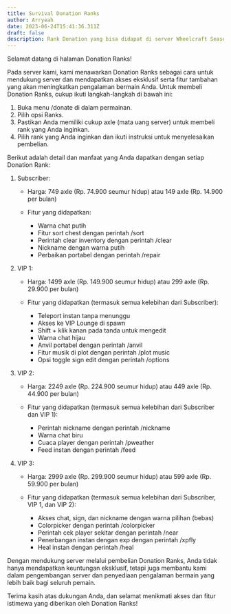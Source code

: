 ```yaml
---
title: Survival Donation Ranks
author: Arryeah
date: 2023-06-24T15:41:36.311Z
draft: false
description: Rank Donation yang bisa didapat di server Wheelcraft Season 5 dan dapatkan keuntungan eksklusif.
---
```

Selamat datang di halaman Donation Ranks!

Pada server kami, kami menawarkan Donation Ranks sebagai cara untuk mendukung server dan mendapatkan akses eksklusif serta fitur tambahan yang akan meningkatkan pengalaman bermain Anda. Untuk membeli Donation Ranks, cukup ikuti langkah-langkah di bawah ini:

1. Buka menu /donate di dalam permainan.
2. Pilih opsi Ranks.
3. Pastikan Anda memiliki cukup axle (mata uang server) untuk membeli rank yang Anda inginkan.
4. Pilih rank yang Anda inginkan dan ikuti instruksi untuk menyelesaikan pembelian.

Berikut adalah detail dan manfaat yang Anda dapatkan dengan setiap Donation Rank:

1. Subscriber:

   * Harga: 749 axle (Rp. 74.900 seumur hidup) atau 149 axle (Rp. 14.900 per bulan)
   * Fitur yang didapatkan:

     * Warna chat putih
     * Fitur sort chest dengan perintah /sort
     * Perintah clear inventory dengan perintah /clear
     * Nickname dengan warna putih
     * Perbaikan portabel dengan perintah /repair
2. VIP 1:

   * Harga: 1499 axle (Rp. 149.900 seumur hidup) atau 299 axle (Rp. 29.900 per bulan)
   * Fitur yang didapatkan (termasuk semua kelebihan dari Subscriber):

     * Teleport instan tanpa menunggu
     * Akses ke VIP Lounge di spawn
     * Shift + klik kanan pada tanda untuk mengedit
     * Warna chat hijau
     * Anvil portabel dengan perintah /anvil
     * Fitur musik di plot dengan perintah /plot music
     * Opsi toggle sign edit dengan perintah /options
3. VIP 2:

   * Harga: 2249 axle (Rp. 224.900 seumur hidup) atau 449 axle (Rp. 44.900 per bulan)
   * Fitur yang didapatkan (termasuk semua kelebihan dari Subscriber dan VIP 1):

     * Perintah nickname dengan perintah /nickname
     * Warna chat biru
     * Cuaca player dengan perintah /pweather
     * Feed instan dengan perintah /feed
4. VIP 3:

   * Harga: 2999 axle (Rp. 299.900 seumur hidup) atau 599 axle (Rp. 59.900 per bulan)
   * Fitur yang didapatkan (termasuk semua kelebihan dari Subscriber, VIP 1, dan VIP 2):

     * Akses chat, sign, dan nickname dengan warna pilihan (bebas)
     * Colorpicker dengan perintah /colorpicker
     * Perintah cek player sekitar dengan perintah /near
     * Penerbangan instan dengan exp dengan perintah /xpfly
     * Heal instan dengan perintah /heal

Dengan mendukung server melalui pembelian Donation Ranks, Anda tidak hanya mendapatkan keuntungan eksklusif, tetapi juga membantu kami dalam pengembangan server dan penyediaan pengalaman bermain yang lebih baik bagi seluruh pemain.

Terima kasih atas dukungan Anda, dan selamat menikmati akses dan fitur istimewa yang diberikan oleh Donation Ranks!